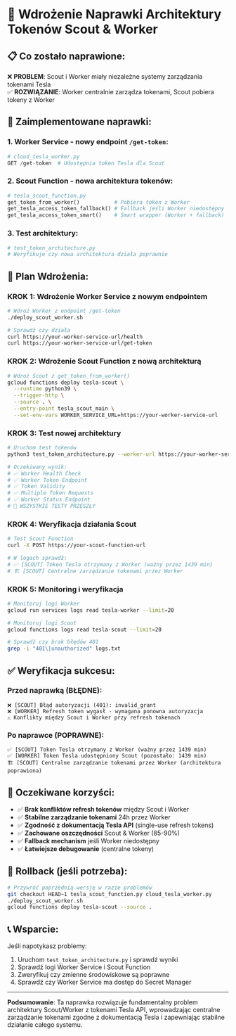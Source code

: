 # 🚀 Wdrożenie Naprawki Architektury Tokenów Scout & Worker

## 📋 Co zostało naprawione:

❌ **PROBLEM**: Scout i Worker miały niezależne systemy zarządzania tokenami Tesla  
✅ **ROZWIĄZANIE**: Worker centralnie zarządza tokenami, Scout pobiera tokeny z Worker

## 🔧 Zaimplementowane naprawki:

### 1. Worker Service - nowy endpoint `/get-token`:
```python
# cloud_tesla_worker.py
GET /get-token  # Udostępnia token Tesla dla Scout
```

### 2. Scout Function - nowa architektura tokenów:
```python
# tesla_scout_function.py  
get_token_from_worker()           # Pobiera token z Worker
get_tesla_access_token_fallback() # Fallback jeśli Worker niedostępny
get_tesla_access_token_smart()    # Smart wrapper (Worker + fallback)
```

### 3. Test architektury:
```python
# test_token_architecture.py
# Weryfikuje czy nowa architektura działa poprawnie
```

## 🚀 Plan Wdrożenia:

### KROK 1: Wdrożenie Worker Service z nowym endpointem
```bash
# Wdroż Worker z endpoint /get-token
./deploy_scout_worker.sh

# Sprawdź czy działa
curl https://your-worker-service-url/health
curl https://your-worker-service-url/get-token
```

### KROK 2: Wdrożenie Scout Function z nową architekturą  
```bash
# Wdroż Scout z get_token_from_worker()
gcloud functions deploy tesla-scout \
  --runtime python39 \
  --trigger-http \
  --source . \
  --entry-point tesla_scout_main \
  --set-env-vars WORKER_SERVICE_URL=https://your-worker-service-url
```

### KROK 3: Test nowej architektury
```bash
# Uruchom test tokenów  
python3 test_token_architecture.py --worker-url https://your-worker-service-url

# Oczekiwany wynik:
# ✅ Worker Health Check
# ✅ Worker Token Endpoint  
# ✅ Token Validity
# ✅ Multiple Token Requests
# ✅ Worker Status Endpoint
# 🎉 WSZYSTKIE TESTY PRZESZŁY
```

### KROK 4: Weryfikacja działania Scout
```bash
# Test Scout Function
curl -X POST https://your-scout-function-url

# W logach sprawdź:
# ✅ [SCOUT] Token Tesla otrzymany z Worker (ważny przez 1439 min)
# 🏗️ [SCOUT] Centralne zarządzanie tokenami przez Worker
```

### KROK 5: Monitoring i weryfikacja
```bash
# Monitoruj logi Worker
gcloud run services logs read tesla-worker --limit=20

# Monitoruj logi Scout  
gcloud functions logs read tesla-scout --limit=20

# Sprawdź czy brak błędów 401
grep -i "401\|unauthorized" logs.txt
```

## ✅ Weryfikacja sukcesu:

### Przed naprawką (BŁĘDNE):
```
❌ [SCOUT] Błąd autoryzacji (401): invalid_grant
❌ [WORKER] Refresh token wygasł - wymagana ponowna autoryzacja  
⚠️ Konflikty między Scout i Worker przy refresh tokenach
```

### Po naprawce (POPRAWNE):
```
✅ [SCOUT] Token Tesla otrzymany z Worker (ważny przez 1439 min)
✅ [WORKER] Token Tesla udostępniony Scout (pozostało: 1439 min)
🏗️ [SCOUT] Centralne zarządzanie tokenami przez Worker (architektura poprawiona)
```

## 🎯 Oczekiwane korzyści:

- ✅ **Brak konfliktów refresh tokenów** między Scout i Worker
- ✅ **Stabilne zarządzanie tokenami** 24h przez Worker  
- ✅ **Zgodność z dokumentacją Tesla API** (single-use refresh tokens)
- ✅ **Zachowane oszczędności** Scout & Worker (85-90%)
- ✅ **Fallback mechanism** jeśli Worker niedostępny
- ✅ **Łatwiejsze debugowanie** (centralne tokeny)

## 🔄 Rollback (jeśli potrzeba):

```bash
# Przywróć poprzednią wersję w razie problemów
git checkout HEAD~1 tesla_scout_function.py cloud_tesla_worker.py
./deploy_scout_worker.sh
gcloud functions deploy tesla-scout --source .
```

## 📞 Wsparcie:

Jeśli napotykasz problemy:
1. Uruchom `test_token_architecture.py` i sprawdź wyniki
2. Sprawdź logi Worker Service i Scout Function  
3. Zweryfikuj czy zmienne środowiskowe są poprawne
4. Sprawdź czy Worker Service ma dostęp do Secret Manager

---

**Podsumowanie**: Ta naprawka rozwiązuje fundamentalny problem architektury Scout/Worker z tokenami Tesla API, wprowadzając centralne zarządzanie tokenami zgodne z dokumentacją Tesla i zapewniając stabilne działanie całego systemu. 